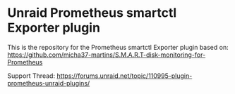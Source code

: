 # Unraid Prometheus smartctl Exporter plugin

This is the repository for the Prometheus smartctl Exporter plugin based on: https://github.com/micha37-martins/S.M.A.R.T-disk-monitoring-for-Prometheus

Support Thread: https://forums.unraid.net/topic/110995-plugin-prometheus-unraid-plugins/